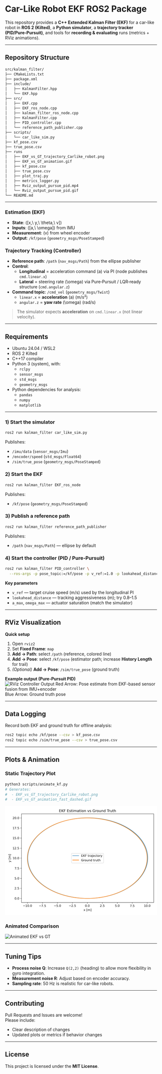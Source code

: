 # Car-Like Robot EKF ROS2 Package

This repository provides a **C++ Extended Kalman Filter (EKF)** for a car-like robot in **ROS 2 (Kilted)**, a **Python simulator**, a **trajectory tracker (PID/Pure‑Pursuit)**, and tools for **recording & evaluating** runs (metrics + RViz animations).

---

## Repository Structure

```
src/kalman_filter/
├── CMakeLists.txt
├── package.xml
├── include/
│   ├── KalmanFilter.hpp
│   └── EKF.hpp
├── src/
│   ├── EKF.cpp
│   ├── EKF_ros_node.cpp
│   ├── kalman_filter_ros_node.cpp
│   ├── KalmanFilter.cpp
│   ├── PID_controller.cpp
│   └── reference_path_publisher.cpp
├── scripts/
│   └── car_like_sim.py
├── kf_pose.csv
├── true_pose.csv
├── runs
│   ├── EKF_vs_GT_trajectory_Carlike_robot.png
│   ├── EKF_vs_GT_animation.gif
│   ├── kf_pose.csv
│   ├── true_pose.csv
│   ├── plot_traj.py
│   ├── metrics_logger.py
│   ├── Rviz_output_pursue_pid.mp4
│   └── Rviz_output_pursue_pid.gif
└── README.md
```

---

### Estimation (EKF)
- **State**: \([x,\ y,\ \theta,\ v]\)  
- **Inputs**: \([a,\ \omega]\) from IMU  
- **Measurement**: \(v\) from wheel encoder  
- **Output**: `/kf/pose` (`geometry_msgs/PoseStamped`)

### Trajectory Tracking (Controller)
- **Reference path**: `/path` (`nav_msgs/Path`) from the ellipse publisher  
- **Control**:  
  - **Longitudinal** = acceleration command \(a\) via PI (node publishes `cmd.linear.x`)  
  - **Lateral** = steering rate \(\omega\) via Pure‑Pursuit / LQR‑ready structure (`cmd.angular.z`)  
- **Command topic**: `/cmd_vel` (`geometry_msgs/Twist`)  
  - `linear.x` = **acceleration** \(a\) (m/s²)  
  - `angular.z` = **yaw rate** \(\omega\) (rad/s)

> The simulator expects **acceleration** on `cmd.linear.x` (not linear velocity).

---
## Requirements

- Ubuntu 24.04 / WSL2  
- ROS 2 Kilted  
- C++17 compiler  
- Python 3 (system), with:
  - `rclpy`
  - `sensor_msgs`
  - `std_msgs`
  - `geometry_msgs`
- Python dependencies for analysis:
  - `pandas`
  - `numpy`
  - `matplotlib`

---

### 1) Start the simulator
```bash
ros2 run kalman_filter car_like_sim.py
```
Publishes:
- `/imu/data` (`sensor_msgs/Imu`)
- `/encoder/speed` (`std_msgs/Float64`)
- `/sim/true_pose` (`geometry_msgs/PoseStamped`)

### 2) Start the EKF
```bash
ros2 run kalman_filter EKF_ros_node
```
Publishes:
- `/kf/pose` (`geometry_msgs/PoseStamped`)

### 3) Publish a reference path
```bash
ros2 run kalman_filter reference_path_publisher
```
Publishes:
- `/path` (`nav_msgs/Path`) — ellipse by default

### 4) Start the controller (PID / Pure‑Pursuit)
```bash
ros2 run kalman_filter PID_controller \
  --ros-args -p pose_topic:=/kf/pose -p v_ref:=1.0 -p lookahead_distance:=1.0
```
**Key parameters**
- `v_ref` — target cruise speed (m/s) used by the longitudinal PI  
- `lookahead_distance` — tracking aggressiveness (m); try 0.8–1.5  
- `a_max`, `omega_max` — actuator saturation (match the simulator)

---

## RViz Visualization

**Quick setup**
1. Open `rviz2`
2. Set **Fixed Frame**: `map`
3. **Add → Path**: select `/path` (reference, colored line)
4. **Add → Pose**: select `/kf/pose` (estimator path; increase **History Length** for trail)
5. *(Optional)* **Add → Pose**: `/sim/true_pose` (ground truth)

**Example output (Pure‑Pursuit PID)**  
![RViz Controller Output](src/kalman_filter/runs/Rviz_output_pursuit_pid.gif)
Red Arrow: Pose estimate from EKF-based sensor fusion from IMU+encoder  
Blue Arrow: Ground truth pose

---
## Data Logging

Record both EKF and ground truth for offline analysis:

```bash
ros2 topic echo /kf/pose --csv > kf_pose.csv
ros2 topic echo /sim/true_pose --csv > true_pose.csv
```

---

## Plots & Animation

### Static Trajectory Plot

```bash
python3 scripts/animate_kf.py
# Generates:
#  - EKF_vs_GT_trajectory_Carlike_robot.png
#  - EKF_vs_GT_animation_fast_dashed.gif
```

![Static Trajectory](src/kalman_filter/runs/EKF_vs_GT_trajectory_Carlike_robot.png)

### Animated Comparison

![Animated EKF vs GT](src/kalman_filter/runs/EKF_vs_GT_animation.gif)

---

## Tuning Tips

- **Process noise Q**: Increase `Q(2,2)` (heading) to allow more flexibility in gyro integration.  
- **Measurement noise R**: Adjust based on encoder accuracy.  
- **Sampling rate**: 50 Hz is realistic for car-like robots.

---

## Contributing

Pull Requests and Issues are welcome!  
Please include:
- Clear description of changes
- Updated plots or metrics if behavior changes

---

## License

This project is licensed under the **MIT License**.  
